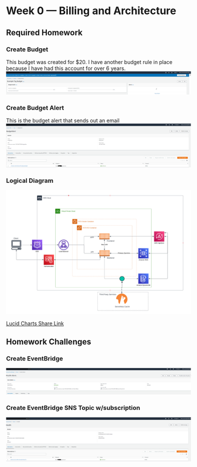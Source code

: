 # Week 0 — Billing and Architecture

## Required Homework

### Create Budget
This budget was created for $20. I have another budget rule in place because I have had this account for over 6 years.
![Image of the AWS Budget](assests/budget_Week0.PNG)

### Create Budget Alert
This is the budget alert that sends out an email
![Image of the Budget Alert](assests/budget_alert_Week0.PNG)


### Logical Diagram 
![Image of Logical Diagram](assests/Luicd_Week0.PNG)

[Lucid Charts Share Link](https://lucid.app/lucidchart/1ecee674-b559-4268-a28e-3c95517323dd/edit?viewport_loc=-8%2C-881%2C4245%2C1588%2C0_0&invitationId=inv_c698acc2-ceeb-40b3-a8bf-c71dfbad8799)

## Homework Challenges

### Create EventBridge
![Image of the EventBridge Rule](assests/EventBridge_Week0.PNG)

### Create EventBridge SNS Topic w/subscription
![Image of the SNS Topic for EventBridge Rule](assests/EventBridgeTopicandSub_Week0.PNG)
